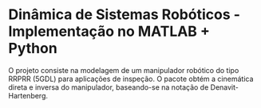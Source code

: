 # Dinâmica de Sistemas Robóticos - Implementação no MATLAB + Python


O projeto consiste na modelagem de um manipulador robótico do tipo RRPRR (5GDL) para aplicações de inspeção. O pacote obtém a cinemática direta e inversa do manipulador, baseando-se na notação de Denavit-Hartenberg.